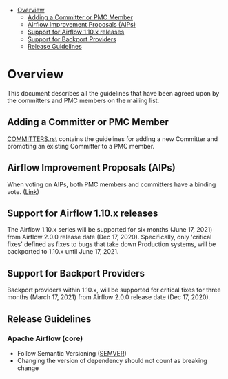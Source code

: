 <!--
 Licensed to the Apache Software Foundation (ASF) under one
 or more contributor license agreements.  See the NOTICE file
 distributed with this work for additional information
 regarding copyright ownership.  The ASF licenses this file
 to you under the Apache License, Version 2.0 (the
 "License"); you may not use this file except in compliance
 with the License.  You may obtain a copy of the License at

   http://www.apache.org/licenses/LICENSE-2.0

 Unless required by applicable law or agreed to in writing,
 software distributed under the License is distributed on an
 "AS IS" BASIS, WITHOUT WARRANTIES OR CONDITIONS OF ANY
 KIND, either express or implied.  See the License for the
 specific language governing permissions and limitations
 under the License.
-->

<!-- START doctoc generated TOC please keep comment here to allow auto update -->
<!-- DON'T EDIT THIS SECTION, INSTEAD RE-RUN doctoc TO UPDATE -->

- [Overview](#overview)
  - [Adding a Committer or PMC Member](#adding-a-committer-or-pmc-member)
  - [Airflow Improvement Proposals (AIPs)](#airflow-improvement-proposals-aips)
  - [Support for Airflow 1.10.x releases](#support-for-airflow-110x-releases)
  - [Support for Backport Providers](#support-for-backport-providers)
  - [Release Guidelines](#release-guidelines)

<!-- END doctoc generated TOC please keep comment here to allow auto update -->


# Overview

This document describes all the guidelines that have been agreed upon by the committers and PMC
members on the mailing list.

## Adding a Committer or PMC Member

[COMMITTERS.rst](../COMMITTERS.rst) contains the guidelines for adding a new Committer and promoting an existing
Committer to a PMC member.

## Airflow Improvement Proposals (AIPs)

When voting on AIPs, both PMC members and committers have a binding vote.
([Link](https://lists.apache.org/thread.html/ra22cb7799e62e451fc285dee29f9df1eb17c000535ca2911c322c797%40%3Cdev.airflow.apache.org%3E))

## Support for Airflow 1.10.x releases

The Airflow 1.10.x series will be supported for six months (June 17, 2021) from Airflow 2.0.0
release date (Dec 17, 2020). Specifically, only 'critical fixes' defined as fixes to bugs
that take down Production systems, will be backported to 1.10.x until June 17, 2021.

## Support for Backport Providers

Backport providers within 1.10.x, will be supported for critical fixes for three months (March 17, 2021)
from Airflow 2.0.0 release date (Dec 17, 2020).

## Release Guidelines

### Apache Airflow (core)

- Follow Semantic Versioning ([SEMVER](https://semver.org/))
- Changing the version of dependency should not count as breaking change
